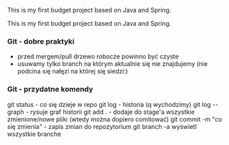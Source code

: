 This is my first budget project based on Java and Spring.

This is my first budget project based on Java and Spring.
### Git - dobre praktyki
- przed mergem/pull drzewo robocze powinno być czyste
- usuwamy tylko branch na którym aktualnie się nie znajdujemy (nie podcina się nałęzi na której się siedzi:)
### Git - przydatne komendy
git status - co się dzieje w repo
git log - historia (q wychodzimy)
git log --graph - rysuje graf historii
git add . - dodaje do stage'a wszystkie zmienione/nowe pliki (wtedy można dopiero comitować)
git commit -m "co się zmienia" - zapis zmian do repozytorium
git branch -a wyświetl wszystkie branche





